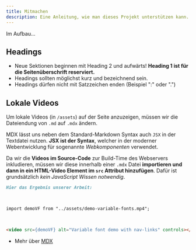 ```yaml
---
title: Mitmachen
description: Eine Anleitung, wie man dieses Projekt unterstützen kann.
---
```


Im Aufbau...

## Headings

- Neue Sektionen beginnen mit Heading 2 und aufwärts! **Heading 1 ist für die Seitenüberschrift reserviert.**
- Headings sollten möglichst kurz und bezeichnend sein.
- Headings dürfen nicht mit Satzzeichen enden (Beispiel ":" oder ".")

## Lokale Videos

Um lokale Videos (in `/assets`) auf der Seite anzuzeigen, müssen wir die Dateiendung von `.md` auf `.mdx` ändern.

MDX lässt uns neben dem Standard-Markdown Syntax auch `JSX` in der Textdatei nutzen. **JSX ist der Syntax**, welcher in der moderner Webentwicklung für sogenannte *Webkomponenten* verwendet.

Da wir die **Videos im Source-Code** zur Build-Time des Webservers inkludieren, müssen wir diese innerhalb einer `.mdx` Datei **importieren und dann in ein HTML-Video Element im `src` Attribut hinzufügen**. Dafür ist grundsätzlich *kein JavaScript Wissen notwendig*.

```markdown
Hier das Ergebnis unserer Arbeit:

  

import demoVF from "../assets/demo-variable-fonts.mp4";

  

<video src={demoVF} alt="Variable font demo with nav-links" controls></video>
```

- Mehr über [MDX](https://mdxjs.com/)
